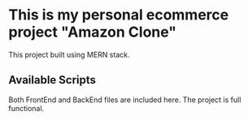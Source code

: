 # This is my personal ecommerce project "Amazon Clone"

This project built using MERN stack.

## Available Scripts

Both FrontEnd and BackEnd files are included here. The project is full functional.
